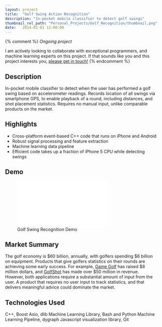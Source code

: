 ```yaml
---
layout: project
title:  "Golf Swing Action Recognition"
description: "In-pocket mobile classifier to detect golf swings"
thumbnail_rel_path: "Personal_Projects/Golf_Recognition/thumbnail.png"
date:   2014-01-01 12:00:00
---
```


{% comment %}
_Ongoing project_

<span class="highlight">I am actively looking to collaborate with exceptional programmers, and machine learning experts on this project. If that sounds like you and this project interests you, [please get in touch!](mailto:litoiu@gmail.com)</span>
{% endcomment %}

## Description

In-pocket mobile classifier to detect when the user has performed a golf swing based on accelerometer readings. Records location of all swings via smartphone GPS, to enable playback of a round, including distances, and shot placement statistics. Requires no manual input, unlike comparable products on the market.

## Highlights
* Cross-platform event-based C++ code that runs on iPhone and Android
* Robust signal processing and feature extraction
* Machine learning data pipeline
* Efficient code takes up a fraction of iPhone 5 CPU while detecting swings

## Demo

<div class="fullwidth-gallery">

<figure>
	<div class="video-container">
	<iframe src="//www.youtube.com/embed/6L3Sd5EOcC0?rel=0" frameborder="0" allowfullscreen></iframe>
	</div>
	<figcaption>
	Golf Swing Recognition Demo
	</figcaption>

</figure>

</div>

## Market Summary
The golf economy is $60 billion, annually, with golfers spending $6 billion on equipment. Products that give golfers statistics on their rounds are achieving some early success. For example, [Game Golf](http://www.amazon.com/GAME-Digital-Tracking-System-Black/dp/B00JDZWQZK) has raised $8 million dollars, and [GolfShot](http://golfshot.com/) has made over $50 million in revenue. However, both applications require a substantial amount of input from the user. A product that requires no user input to track statistics, and that delivers meaningful advice could dominate the market.


## Technologies Used
C++, Boost Asio, dlib Machine Learning Library, Bash and Python Machine Learning Pipeline, dygraph Javascript visualization library, Git
